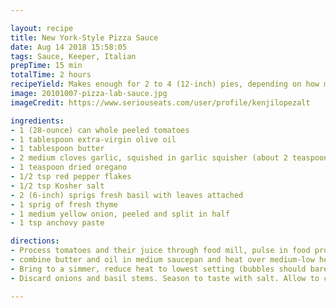 ```yaml
---

layout: recipe
title: New York-Style Pizza Sauce
date: Aug 14 2018 15:58:05
tags: Sauce, Keeper, Italian
prepTime: 15 min
totalTime: 2 hours
recipeYield: Makes enough for 2 to 4 (12-inch) pies, depending on how much sauce you like
image: 20101007-pizza-lab-sauce.jpg
imageCredit: https://www.seriouseats.com/user/profile/kenjilopezalt

ingredients:
- 1 (28-ounce) can whole peeled tomatoes
- 1 tablespoon extra-virgin olive oil
- 1 tablespoon butter
- 2 medium cloves garlic, squished in garlic squisher (about 2 teaspoons)
- 1 teaspoon dried oregano
- 1/2 tsp red pepper flakes
- 1/2 tsp Kosher salt
- 2 (6-inch) sprigs fresh basil with leaves attached
- 1 sprig of fresh thyme
- 1 medium yellow onion, peeled and split in half
- 1 tsp anchovy paste

directions:
- Process tomatoes and their juice through food mill, pulse in food processor until pureed, or puree with hand blender. Puree should not be completely smooth, but should have no chunks larger than 1/16 of an inch. Set tomatoes aside.
- combine butter and oil in medium saucepan and heat over medium-low heat until butter is melted. Add garlic, oregano, pepper flakes, and salt and cook, stirring frequently, until fragrant but not browned, about 2 minutes. Add tomatoes, basil sprigs, thyme sprig, onion halves, and anchovy paste.
- Bring to a simmer, reduce heat to lowest setting (bubbles should barely be breaking the surface), and cook, stirring occasionally, until reduced by 1/2, about 1 hour.
- Discard onions and basil stems. Season to taste with salt. Allow to cool and store in covered container in the refrigerator for up to 2 weeks.

---
```

